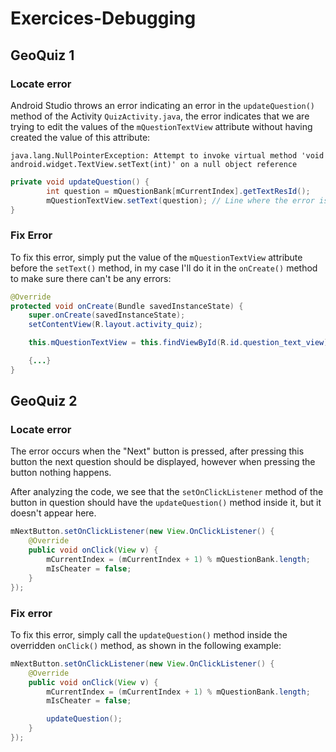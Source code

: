 # Exercices-Debugging

## GeoQuiz 1

### Locate error

Android Studio throws an error indicating an error in the `updateQuestion()` method of the Activity `QuizActivity.java`, the error indicates that we are trying to edit the values ​​of the `mQuestionTextView` attribute without having created the value of this attribute:

`java.lang.NullPointerException: Attempt to invoke virtual method 'void android.widget.TextView.setText(int)' on a null object reference`

```java
private void updateQuestion() {
        int question = mQuestionBank[mCurrentIndex].getTextResId();
        mQuestionTextView.setText(question); // Line where the error is displayed
}
```

### Fix Error

To fix this error, simply put the value of the `mQuestionTextView` attribute before the `setText()` method, in my case I'll do it in the `onCreate()` method to make sure there can't be any errors:

```java
@Override
protected void onCreate(Bundle savedInstanceState) {
    super.onCreate(savedInstanceState);
    setContentView(R.layout.activity_quiz);

    this.mQuestionTextView = this.findViewById(R.id.question_text_view);

    {...}
}
```

## GeoQuiz 2

### Locate error

The error occurs when the "Next" button is pressed, after pressing this button the next question should be displayed, however when pressing the button nothing happens.

After analyzing the code, we see that the `setOnClickListener` method of the button in question should have the `updateQuestion()` method inside it, but it doesn't appear here.

```java
mNextButton.setOnClickListener(new View.OnClickListener() {
    @Override
    public void onClick(View v) {
        mCurrentIndex = (mCurrentIndex + 1) % mQuestionBank.length;
        mIsCheater = false;
    }
});
```

### Fix error

To fix this error, simply call the `updateQuestion()` method inside the overridden `onClick()` method, as shown in the following example:

```java
mNextButton.setOnClickListener(new View.OnClickListener() {
    @Override
    public void onClick(View v) {
        mCurrentIndex = (mCurrentIndex + 1) % mQuestionBank.length;
        mIsCheater = false;

        updateQuestion();
    }
});
```
